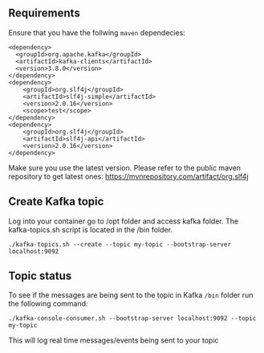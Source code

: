 
## Requirements

Ensure that you have the follwing `maven` dependecies:

    <dependency>
      <groupId>org.apache.kafka</groupId>
      <artifactId>kafka-clients</artifactId>
      <version>3.8.0</version>
    </dependency>
    <dependency>
        <groupId>org.slf4j</groupId>
        <artifactId>slf4j-simple</artifactId>
        <version>2.0.16</version>
        <scope>test</scope>
    </dependency>
    <dependency>
        <groupId>org.slf4j</groupId>
        <artifactId>slf4j-api</artifactId>
        <version>2.0.16</version>
    </dependency>
    


Make sure you use the latest version. Please refer to the public maven repository to get latest ones: https://mvnrepository.com/artifact/org.slf4j

## Create Kafka topic

Log into your container go to /opt folder and access kafka folder. The kafka-topics.sh script is located in the /bin  folder.

    ./kafka-topics.sh --create --topic my-topic --bootstrap-server localhost:9092


## Topic status

To see if the messages are being sent to the topic in Kafka `/bin`  folder run the following command: 

    ./kafka-console-consumer.sh --bootstrap-server localhost:9092 --topic my-topic

This will log real time messages/events being sent to your topic